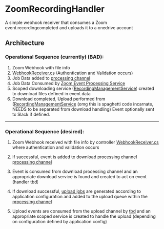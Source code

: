 # ZoomRecordingHandler

A simple webhook receiver that consumes a Zoom event.recordingcompleted and uploads it to a onedrive account



## Architecture

### Operational Sequence (currently)   (BAD):
1. Zoom Webhook with file info
2. [WebhookReceiver.cs](ZoomFileManager/Controllers/WebhookReceiver.cs) (Authentication and Validation occurs)
3. Job Data added to [processing channel](ZoomFileManager/BackgroundServices/ProcessingChannel.cs)
4. Job Data Consumed by [Zoom Event Processing Service](./ZoomFileManager/BackgroundServices/ZoomEventProcessingService.cs)
5. Scoped downloading service ([RecordingManagementService](./ZoomFileManager/Services/RecordingManagementService.cs)) created to download files defined in event data
6. Download completed, Upload performed from ([RecordingManagementService](ZoomFileManager/Services/RecordingManagementService.cs) (omg this is spaghetti code incarnate, NEEDS to be separated from download handling) Event optionally sent to Slack if defined.

---
### Operational Sequence (desired):
1. Zoom Webhook received with file info by controller [WebhookReceiver.cs](ZoomFileManager/Controllers/WebhookReceiver.cs) where authentication and validation occurs

2. If successful, event is added to download processing channel [processing channel](ZoomFileManager/BackgroundServices/ProcessingChannel.cs)

3. Event is consumed from download processing channel and an appropriate download service is found and created to act on event (handler tbd)

4. If download successful, [upload jobs](ZoomFileManager/Models/UploadJobSpec.cs) are generated according to application configuration and added to the upload queue within the [processing channel](ZoomFileManager/BackgroundServices/ProcessingChannel.cs)

5. Upload events are consumed from the upload channel by [tbd]() and an appropriate scoped service is created to handle the upload (depending on configuration defined by application config)

